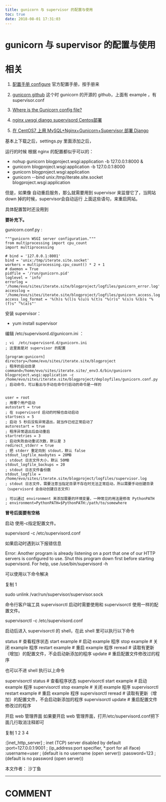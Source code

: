 ```yaml
---
title: gunicorn 与 supervisor 的配置与使用
toc: true
date: 2018-08-01 17:31:03
---
```

# gunicorn 与 supervisor 的配置与使用

# 相关






1. [配置手册 configure](http://docs.gunicorn.org/en/stable/configure.html) 官方配置手册，按手册来


2. [gunicorn github](https://github.com/benoitc/gunicorn/blob/master/examples/supervisor.conf) 这个时 gunicorn 的开源的 github，上面有 example ，有 supervisor.conf


3. [Where is the Gunicorn config file?](https://stackoverflow.com/questions/12063463/where-is-the-gunicorn-config-file)


4. [nginx uwsgi django supervisord Centos部署](https://my.oschina.net/u/198124/blog/817335)


5. [在 CentOS7 上用 MySQL+Nginx+Gunicorn+Supervisor 部署 Django](https://me.iblogc.com/2016/12/08/%E5%9C%A8centos7%E4%BD%BF%E7%94%A8mysql-nginx-gunicorn+supervisor%E9%83%A8%E7%BD%B2django/)




基本上下载之后，settings.py 里面添加之后，

运行的时候 根据 nginx 的配置都似乎可以的：


* nohup gunicorn blogproject.wsgi:application -b 127.0.0.1:8000 &
* gunicorn blogproject.wsgi:application -b 127.0.0.1:8000
* gunicorn blogproject.wsgi:application
* gunicorn --bind unix:/tmp/iterate.site.socket blogproject.wsgi:application


但是，如果像 自动重启服务，那么就需要用到 supervisor 来监督它了，当网站 down 掉的时候，supervisor会自动运行 上面这些语句，来重启网站。

具体配置暂时还没用到

**要补充下。**

gunicorn.conf.py :


    """gunicorn WSGI server configuration."""
    from multiprocessing import cpu_count
    import multiprocessing

    # bind = '127.0.0.1:8001'
    bind = 'unix:/tmp/iterate.site.socket'
    workers = multiprocessing.cpu_count() * 2 + 1
    # daemon = True
    pidfile = '/run/gunicorn.pid'
    loglevel = 'info'
    errorlog = '/home/evo/sites/iterate.site/blogproject/logfiles/gunicorn_error.log'
    accesslog = '/home/evo/sites/iterate.site/blogproject/logfiles/gunicorn_access.log'
    access_log_format = '%(h)s %(l)s %(u)s %(t)s "%(r)s" %(s)s %(b)s "%(f)s" "%(a)s"'









安装 supervisor：




  * yum install supervisor


编辑 /etc/supervisord.d/gunicorn.ini ：


    ; vi  /etc/supervisord.d/gunicorn.ini
    ; 这里面是对 supervisor 的配置

    [program:gunicorn]
    directory=/home/evo/sites/iterate.site/blogproject
    ; 程序的启动目录
    command=/home/evo/sites/iterate.site/_env3.6/bin/gunicorn blogproject.wsgi:application -c /home/evo/sites/iterate.site/blogproject/deployfiles/gunicorn.conf.py
    ; 启动命令，可以看出与手动在命令行启动的命令是一样的


    user = root
    ; 用哪个用户启动
    autostart = true
    ; 在 supervisord 启动的时候也自动启动
    startsecs = 5
    ; 启动 5 秒后没有异常退出，就当作已经正常启动了
    autorestart = true
    ; 程序异常退出后自动重启
    startretries = 3
    ; 启动失败自动重试次数，默认是 3
    redirect_stderr = true
    ; 把 stderr 重定向到 stdout，默认 false
    stdout_logfile_maxbytes = 20MB
    ; stdout 日志文件大小，默认 50MB
    stdout_logfile_backups = 20
    ; stdout 日志文件备份数
    stdout_logfile = /home/evo/sites/iterate.site/blogproject/logfiles/supervisor.log
    ; stdout 日志文件，需要注意当指定目录不存在时无法正常启动，所以需要手动创建目录（supervisord 会自动创建日志文件）

    ; 可以通过 environment 来添加需要的环境变量，一种常见的用法是修改 PythonPATH
    ; environment=PythonPATH=$PythonPATH:/path/to/somewhere




**冒号后面要有空格**

启动
使用-c指定配置文件。

supervisord -c /etc/supervisord.conf



如果启动时遇到以下报错信息



Error: Another program is already listening on a port that one of our HTTP servers is configured to use. Shut this program down first before starting supervisord.
For help, use /use/bin/supervisord -h



可以使用以下命令解决

复制 1

sudo unlink /var/run/supervisor/supervisor.sock



命令行客户端工具 supervisorctl
启动时需要使用和 supervisorctl 使用一样的配置文件。



supervisorctl -c /etc/supervisord.conf



启动后进入 supervisorctl 的 shell，在此 shell 里可以执行以下命令



status # 查看程序状态
start example # 启动 example 程序
stop example # 关闭 example 程序
restart example # 重启 example 程序
reread # 读取有更新（增加）的配置文件，不会启动新添加的程序
update # 重启配置文件修改过的程序



也可以不进 shell 执行以上命令



supervisorctl status # 查看程序状态
supervisorctl start example # 启动 example 程序
supervisorctl stop example # 关闭 example 程序
supervisorctl restart example # 重启 example 程序
supervisorctl reread # 读取有更新（增加）的配置文件，不会启动新添加的程序
supervisorctl update # 重启配置文件修改过的程序



开启 web 管理界面
如果要开启 web 管理界面，打开/etc/supervisord.conf把下面几行取消注释即可

复制 1
2
3
4

:[inet_http_server] ; inet (TCP) server disabled by default
:port=127.0.0.1:9001 ; (ip_address:port specifier, *:port for all iface)
:username=user ; (default is no username (open server))
:password=123 ; (default is no password (open server))

本文作者： 沙丁鱼













* * *





# COMMENT
